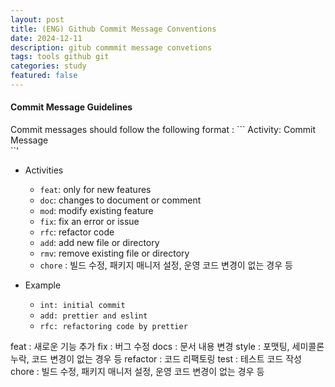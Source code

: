 ```yaml
---
layout: post
title: (ENG) Github Commit Message Conventions
date: 2024-12-11
description: gitub commmit message convetions
tags: tools github git
categories: study
featured: false
---
```


#### **Commit Message Guidelines**

Commit messages should follow the following format : ```
Activity: Commit Message    
``'
- Activities
    - `feat`: only for new features
    - `doc`: changes to document or comment
    - `mod`: modify existing feature
    - `fix`: fix an error or issue
    - `rfc`: refactor code
    - `add`: add new file or directory
    - `rmv`: remove existing file or directory
    - `chore` : 빌드 수정, 패키지 매니저 설정, 운영 코드 변경이 없는 경우 등

- Example
    - `int: initial commit`
    - `add: prettier and eslint`
    - `rfc: refactoring code by prettier`


feat : 새로운 기능 추가
fix : 버그 수정
docs : 문서 내용 변경
style : 포맷팅, 세미콜론 누락, 코드 변경이 없는 경우 등
refactor : 코드 리팩토링
test : 테스트 코드 작성
chore : 빌드 수정, 패키지 매니저 설정, 운영 코드 변경이 없는 경우 등
